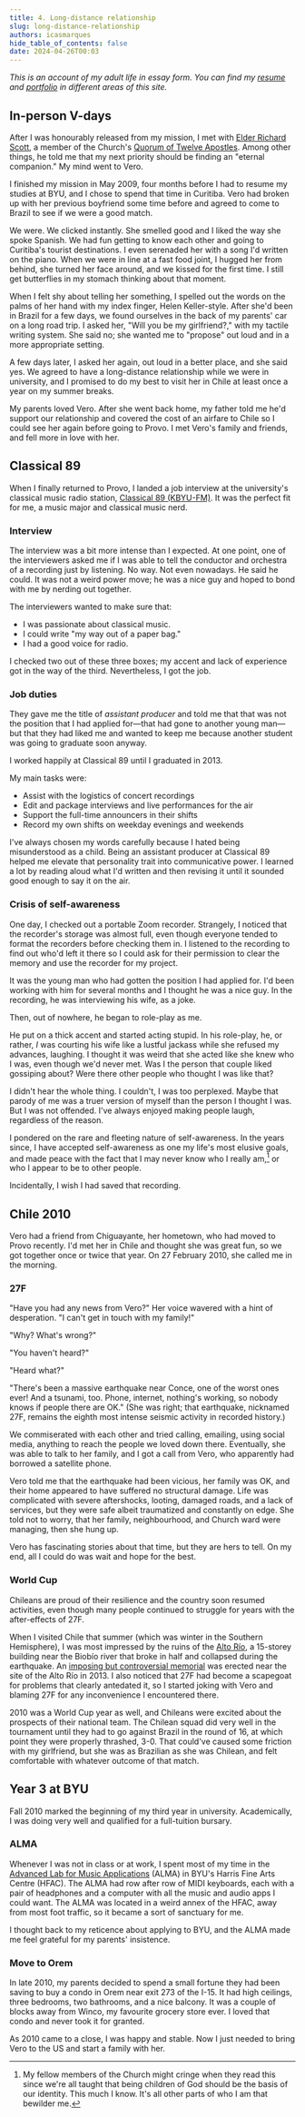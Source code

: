 ```yaml
---
title: 4. Long-distance relationship
slug: long-distance-relationship
authors: icasmarques
hide_table_of_contents: false
date: 2024-04-26T00:03
---
```


*This is an account of my adult life in essay form. You can find my [resume](/docs/resume/intro) and [portfolio](/docs/portfolio/intro) in different areas of this site.* 

## In-person V-days

After I was honourably released from my mission, I met with [Elder Richard Scott](https://www.churchofjesuschrist.org/church/leader/richard-g-scott?lang=eng), a member of the Church's [Quorum of Twelve Apostles](https://www.churchofjesuschrist.org/learn/quorum-of-the-twelve-apostles?lang=eng). Among other things, he told me that my next priority should be finding an "eternal companion." My mind went to Vero.

I finished my mission in May 2009, four months before I had to resume my studies at BYU, and I chose to spend that time in Curitiba. Vero had broken up with her previous boyfriend some time before and agreed to come to Brazil to see if we were a good match.

We were. We clicked instantly. She smelled good and I liked the way she spoke Spanish. We had fun getting to know each other and going to Curitiba's tourist destinations. I even serenaded her with a song I'd written on the piano. When we were in line at a fast food joint, I hugged her from behind, she turned her face around, and we kissed for the first time. I still get butterflies in my stomach thinking about that moment.

When I felt shy about telling her something, I spelled out the words on the palms of her hand with my index finger, Helen Keller-style. After she'd been in Brazil for a few days, we found ourselves in the back of my parents' car on a long road trip. I asked her, "Will you be my girlfriend?," with my tactile writing system. She said no; she wanted me to "propose" out loud and in a more appropriate setting.

A few days later, I asked her again, out loud in a better place, and she said yes. We agreed to have a long-distance relationship while we were in university, and I promised to do my best to visit her in Chile at least once a year on my summer breaks.

My parents loved Vero. After she went back home, my father told me he'd support our relationship and covered the cost of an airfare to Chile so I could see her again before going to Provo. I met Vero's family and friends, and fell more in love with her.

## Classical 89

When I finally returned to Provo, I landed a job interview at the university's classical music radio station, [Classical 89 (KBYU-FM)](https://www.classical89.org/). It was the perfect fit for me, a music major and classical music nerd.

### Interview

The interview was a bit more intense than I expected. At one point, one of the interviewers asked me if I was able to tell the conductor and orchestra of a recording just by listening. No way. Not even nowadays. He said he could. It was not a weird power move; he was a nice guy and hoped to bond with me by nerding out together.

The interviewers wanted to make sure that:

- I was passionate about classical music.
- I could write "my way out of a paper bag."
- I had a good voice for radio.

I checked two out of these three boxes; my accent and lack of experience got in the way of the third. Nevertheless, I got the job.

### Job duties

They gave me the title of *assistant producer* and told me that that was not the position that I had applied for—that had gone to another young man—but that they had liked me and wanted to keep me because another student was going to graduate soon anyway. 

I worked happily at Classical 89 until I graduated in 2013.

My main tasks were: 

- Assist with the logistics of concert recordings
- Edit and package interviews and live performances for the air
- Support the full-time announcers in their shifts
- Record my own shifts on weekday evenings and weekends

I've always chosen my words carefully because I hated being misunderstood as a child. Being an assistant producer at Classical 89 helped me elevate that personality trait into communicative power. I learned a lot by reading aloud what I'd written and then revising it until it sounded good enough to say it on the air.

### Crisis of self-awareness

One day, I checked out a portable Zoom recorder. Strangely, I noticed that the recorder's storage was almost full, even though everyone tended to format the recorders before checking them in. I listened to the recording to find out who'd left it there so I could ask for their permission to clear the memory and use the recorder for my project.

It was the young man who had gotten the position I had applied for. I'd been working with him for several months and I thought he was a nice guy. In the recording, he was interviewing his wife, as a joke.

Then, out of nowhere, he began to role-play as me.

He put on a thick accent and started acting stupid. In his role-play, he, or rather, *I* was courting his wife like a lustful jackass while she refused my advances, laughing. I thought it was weird that she acted like she knew who I was, even though we'd never met. Was I the person that couple liked gossiping about? Were there other people who thought I was like that?

I didn't hear the whole thing. I couldn't, I was too perplexed. Maybe that parody of me was a truer version of myself than the person I thought I was. But I was not offended. I've always enjoyed making people laugh, regardless of the reason.

I pondered on the rare and fleeting nature of self-awareness. In the years since, I have accepted self-awareness as one my life's most elusive goals, and made peace with the fact that I may never know who I really am,[^1] or who I appear to be to other people.

Incidentally, I wish I had saved that recording.

## Chile 2010

Vero had a friend from Chiguayante, her hometown, who had moved to Provo recently. I'd met her in Chile and thought she was great fun, so we got together once or twice that year. On 27 February 2010, she called me in the morning.

### 27F

"Have you had any news from Vero?" Her voice wavered with a hint of desperation. "I can't get in touch with my family!"

"Why? What's wrong?"

"You haven't heard?"

"Heard what?"

"There's been a massive earthquake near Conce, one of the worst ones ever! And a tsunami, too. Phone, internet, nothing's working, so nobody knows if people there are OK." (She was right; that earthquake, nicknamed 27F, remains the eighth most intense seismic activity in recorded history.)

We commiserated with each other and tried calling, emailing, using social media, anything to reach the people we loved down there. Eventually, she was able to talk to her family, and I got a call from Vero, who apparently had borrowed a satellite phone. 

Vero told me that the earthquake had been vicious, her family was OK, and their home appeared to have suffered no structural damage. Life was complicated with severe aftershocks, looting, damaged roads, and a lack of services, but they were safe albeit traumatized and constantly on edge. She told not to worry, that her family, neighbourhood, and Church ward were managing, then she hung up.

Vero has fascinating stories about that time, but they are hers to tell. On my end, all I could do was wait and hope for the best.

### World Cup

Chileans are proud of their resilience and the country soon resumed activities, even though many people continued to struggle for years with the after-effects of 27F.

When I visited Chile that summer (which was winter in the Southern Hemisphere), I was most impressed by the ruins of the [Alto Río](https://es.wikipedia.org/wiki/Edificio_Alto_R%C3%ADo), a 15-storey building near the Biobío river that broke in half and collapsed during the earthquake. An [imposing but controversial memorial](https://www.architectural-review.com/buildings/atanacio-soza-arquitectos-memorial-27f-a-potential-symbol-of-drastic-change) was erected near the site of the Alto Río in 2013. I also noticed that 27F had become a scapegoat for problems that clearly antedated it, so I started joking with Vero and blaming 27F for any inconvenience I encountered there.

2010 was a World Cup year as well, and Chileans were excited about the prospects of their national team. The Chilean squad did very well in the tournament until they had to go against Brazil in the round of 16, at which point they were properly thrashed, 3-0. That could've caused some friction with my girlfriend, but she was as Brazilian as she was Chilean, and felt comfortable with whatever outcome of that match. 

## Year 3 at BYU

Fall 2010 marked the beginning of my third year in university. Academically, I was doing very well and qualified for a full-tuition bursary.

### ALMA

Whenever I was not in class or at work, I spent most of my time in the [Advanced Lab for Music Applications](https://music.byu.edu/facilities/electronic-facilities) (ALMA) in BYU's Harris Fine Arts Centre (HFAC). The ALMA had row after row of MIDI keyboards, each with a pair of headphones and a computer with all the music and audio apps I could want. The ALMA was located in a weird annex of the HFAC, away from most foot traffic, so it became a sort of sanctuary for me. 

I thought back to my reticence about applying to BYU, and the ALMA made me feel grateful for my parents' insistence.

### Move to Orem

In late 2010, my parents decided to spend a small fortune they had been saving to buy a condo in Orem near exit 273 of the I-15. It had high ceilings, three bedrooms, two bathrooms, and a nice balcony. It was a couple of blocks away from Winco, my favourite grocery store ever. I loved that condo and never took it for granted.

As 2010 came to a close, I was happy and stable. Now I just needed to bring Vero to the US and start a family with her.

[^1]: My fellow members of the Church might cringe when they read this since we're all taught that being children of God should be the basis of our identity. This much I know. It's all other parts of who I am that bewilder me.
